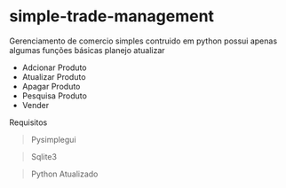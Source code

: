 # simple-trade-management
Gerenciamento de comercio simples contruido em python
possui apenas algumas funções básicas
planejo atualizar


- Adcionar Produto
- Atualizar Produto
- Apagar Produto
- Pesquisa Produto
- Vender


Requisitos

> Pysimplegui

> Sqlite3

> Python Atualizado







